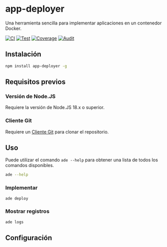 # app-deployer

Una herramienta sencilla para implementar aplicaciones en un contenedor Docker.

[![CI](https://github.com/sumor-cloud/app-deployer/actions/workflows/ci.yml/badge.svg)](https://github.com/sumor-cloud/app-deployer/actions/workflows/ci.yml)
[![Test](https://github.com/sumor-cloud/app-deployer/actions/workflows/ut.yml/badge.svg)](https://github.com/sumor-cloud/app-deployer/actions/workflows/ut.yml)
[![Coverage](https://github.com/sumor-cloud/app-deployer/actions/workflows/coverage.yml/badge.svg)](https://github.com/sumor-cloud/app-deployer/actions/workflows/coverage.yml)
[![Audit](https://github.com/sumor-cloud/app-deployer/actions/workflows/audit.yml/badge.svg)](https://github.com/sumor-cloud/app-deployer/actions/workflows/audit.yml)

## Instalación

```bash
npm install app-deployer -g
```

## Requisitos previos

### Versión de Node.JS

Requiere la versión de Node.JS 18.x o superior.

### Cliente Git

Requiere un [Cliente Git](https://git-scm.com/) para clonar el repositorio.

## Uso

Puede utilizar el comando `ade --help` para obtener una lista de todos los comandos disponibles.

```bash
ade --help
```

### Implementar

```bash
ade deploy
```

### Mostrar registros

```bash
ade logs
```

## Configuración
